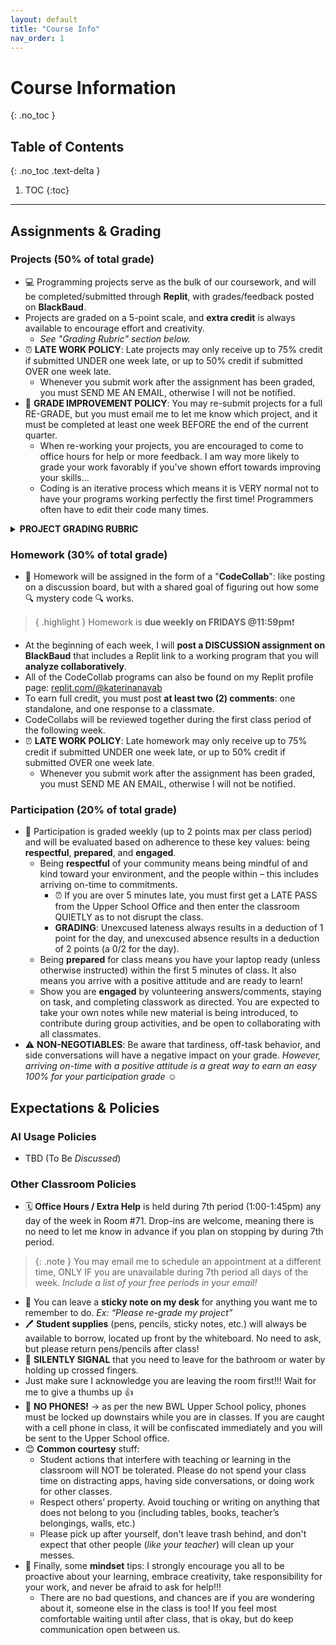 ```yaml
---
layout: default
title: "Course Info"
nav_order: 1
---
```


# Course Information
{: .no_toc }

## Table of Contents
{: .no_toc .text-delta }

1. TOC
{:toc}

---
## Assignments & Grading

### Projects (50% of total grade)
* 💻 Programming projects serve as the bulk of our coursework, and will be completed/submitted through **Replit**, with grades/feedback posted on **BlackBaud**.
* Projects are graded on a 5-point scale, and **extra credit** is always available to encourage effort and creativity.
  * _See "Grading Rubric" section below._
* ⏰ **LATE WORK POLICY**: Late projects may only receive up to 75% credit if submitted UNDER one week late, or up to 50% credit if submitted OVER one week late.
  * Whenever you submit work after the assignment has been graded, you must SEND ME AN EMAIL, otherwise I will not be notified.
* 💯 **GRADE IMPROVEMENT POLICY**: You may re-submit projects for a full RE-GRADE, but you must email me to let me know which project, and it must be completed at least one week BEFORE the end of the current quarter.
  * When re-working your projects, you are encouraged to come to office hours for help or more feedback. I am way more likely to grade your work favorably if you've shown effort towards improving your skills...
  * Coding is an iterative process which means it is VERY normal not to have your programs working perfectly the first time! Programmers often have to edit their code many times.
 
<details>
<summary><strong>PROJECT GRADING RUBRIC</strong></summary>

<p class="fs-3 highlight">Programming projects are evaluated via a qualitative system considering a program’s efficiency, legibility, correctness, completeness, comments, etc. This rubric employs a 5-point scale. The assignment score is then adjusted to be out of 10 points, such that students earn a baseline of 50% credit for submitted work. Extra credit may be awarded for exceptional effort!</p>


<div>
<table><thead>
  <tr>
    <th class="text-center fw-700">EVALUATION</th>
    <th class="text-center fw-700">SCORE</th>
    <th class="text-center fw-700">PERCENT</th>
  </tr></thead>
<tbody>
  <tr>
    <td class="fs-1">A submission that exceeds standard expectations, often reflecting additional work beyond the requirements or gets the job done in a particularly elegant way. Rarely awarded, but well-earned.</td>
    <td class="text-center">6/5</td>
    <td class="text-center">110%</td>
  </tr>
  <tr>
    <td class="fs-1">A submission that satisfies all the requirements for the assignment and demonstrates sufficient effort. It reflects solid understanding and a job well done.</td>
    <td class="text-center">5/5</td>
    <td class="text-center">100%</td>
  </tr>
  <tr>
    <td class="fs-1">A submission that meets most of the requirements for the assignment, possibly with a few small problems. Alternatively, it may meet all of the base requirements but through a "bare minimum" effort.</td>
    <td class="text-center">4/5</td>
    <td class="text-center">90%</td>
  </tr>
  <tr>
    <td class="fs-1">A submission that has several problems that cause it to fall short of the requirements for the assignment. It may also demonstrate some misunderstanding of the underlying concepts.</td>
    <td class="text-center">3/5</td>
    <td class="text-center">80%</td>
  </tr>
  <tr>
    <td class="fs-1">A submission that has extremely serious problems (i.e. the program does not compile or run), but nonetheless shows some effort and understanding.</td>
    <td class="text-center">2/5</td>
    <td class="text-center">70%</td>
  </tr>
  <tr>
    <td class="fs-1">A submission that shows little effort and does not represent passing work.</td>
    <td class="text-center">1/5</td>
    <td class="text-center">60%</td>
  </tr>
  <tr>
    <td class="fs-1">Assignment “submitted” but has insufficient evidence of individual work.</td>
    <td class="text-center">0/5</td>
    <td class="text-center">50%</td>
  </tr>
</tbody></table>
</div>

</details>

### Homework (30% of total grade)
* 💬 Homework will be assigned in the form of a "**CodeCollab**": like posting on a discussion board, but with a shared goal of figuring out how some 🔍 mystery code 🔍 works.

> { .highlight }
> Homework is **due weekly on FRIDAYS @11:59pm**❗

  * At the beginning of each week, I will **post a DISCUSSION assignment on BlackBaud** that includes a Replit link to a working program that you will **analyze collaboratively**.
   * All of the CodeCollab programs can also be found on my Replit profile page: [replit.com/@katerinanavab](replit.com/@katerinanavab)
  * To earn full credit, you must post **at least two (2) comments**: one standalone, and one response to a classmate.
  * CodeCollabs will be reviewed together during the first class period of the following week.
* ⏰ **LATE WORK POLICY**: Late homework may only receive up to 75% credit if submitted UNDER one week late, or up to 50% credit if submitted OVER one week late.
  * Whenever you submit work after the assignment has been graded, you must SEND ME AN EMAIL, otherwise I will not be notified.

### Participation (20% of total grade)
* 👥 Participation is graded weekly (up to 2 points max per class period) and will be evaluated based on adherence to these key values: being **respectful**, **prepared**, and **engaged**.
  * Being **respectful** of your community means being mindful of and kind toward your environment, and the people within – this includes arriving on-time to commitments.
    * ⏰ If you are over 5 minutes late, you must first get a LATE PASS from the Upper School Office and then enter the classroom QUIETLY as to not disrupt the class.
    * **GRADING**: Unexcused lateness always results in a deduction of 1 point for the day, and unexcused absence results in a deduction of 2 points (a 0/2 for the day).
  * Being **prepared** for class means you have your laptop ready (unless otherwise instructed) within the first 5 minutes of class. It also means you arrive with a positive attitude and are ready to learn!
  * Show you are **engaged** by volunteering answers/comments, staying on task, and completing classwork as directed. You are expected to take your own notes while new material is being introduced, to contribute during group activities, and be open to collaborating with all classmates.
* ⚠️ **NON-NEGOTIABLES**: Be aware that tardiness, off-task behavior, and side conversations will have a negative impact on your grade. _However, arriving on-time with a positive attitude is a great way to earn an easy 100% for your participation grade_ ☺︎

## Expectations & Policies

### AI Usage Policies
* TBD (To Be _Discussed_)

### Other Classroom Policies
* 🗓️ **Office Hours / Extra Help** is held during <span class="text-purple-000">7th period (1:00-1:45pm) any day of the week in Room #71</span>. Drop-ins are welcome, meaning there is no need to let me know in advance if you plan on stopping by during 7th period.
 
> {: .note } 
> You may email me to schedule an appointment at a different time, ONLY IF you are unavailable during 7th period all days of the week. _Include a list of your free periods in your email!_

* 📝 You can leave a **sticky note on my desk** for anything you want me to remember to do. *Ex: “Please re-grade my project”*
* 🖊️ **Student supplies** (pens, pencils, sticky notes, etc.) will always be available to borrow, located up front by the whiteboard. No need to ask, but please return pens/pencils after class! 
* 🤞 **SILENTLY SIGNAL** that you need to leave for the bathroom or water by holding up crossed fingers.
 * Just make sure I acknowledge you are leaving the room first!!! Wait for me to give a thumbs up 👍
* 📱 **NO PHONES!** → as per the new BWL Upper School policy, phones must be locked up downstairs while you are in classes. If you are caught with a cell phone in class, it will be confiscated immediately and you will be sent to the Upper School office. 
* 😊 **Common courtesy** stuff:
  * Student actions that interfere with teaching or learning in the classroom will NOT be tolerated. Please do not spend your class time on distracting apps, having side conversations, or doing work for other classes. 
  * Respect others’ property. Avoid touching or writing on anything that does not belong to you (including tables, books, teacher’s belongings, walls, etc.)
  * Please pick up after yourself, don't leave trash behind, and don't expect that other people (_like your teacher_) will clean up your messes.
* 🧠 Finally, some **mindset** tips: I strongly encourage you all to be proactive about your learning, embrace creativity, take responsibility for your work, and never be afraid to ask for help!!!
  * There are no bad questions, and chances are if you are wondering about it, someone else in the class is too! If you feel most comfortable waiting until after class, that is okay, but do keep communication open between us.


